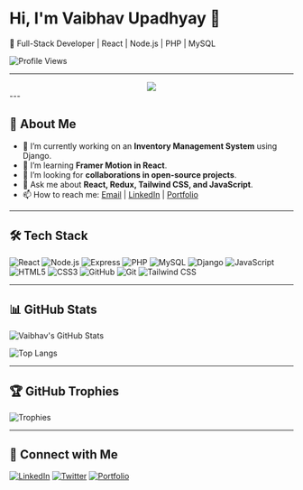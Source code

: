 # Hi, I'm Vaibhav Upadhyay 👋
🚀 Full-Stack Developer | React | Node.js | PHP | MySQL

![Profile Views](https://komarev.com/ghpvc/?username=upadhyayvaibhav229&color=blue)

---
<div align="center">
 <img  src="https://readme-typing-svg.herokuapp.com/?lines=Full+Stack+Developer;Web+Developer;Quick+learner;Self+Motivated;Problem+Solver;&color=teal&center=true"  />
</div>
---

## 🚀 About Me
- 🔭 I’m currently working on an **Inventory Management System** using Django.
- 🌱 I’m learning **Framer Motion in React**.
- 👯 I’m looking for **collaborations in open-source projects**.
- 💬 Ask me about **React, Redux, Tailwind CSS, and JavaScript**.
- 📫 How to reach me: [Email](mailto:your-email@example.com) | [LinkedIn](https://linkedin.com/in/yourprofile) | [Portfolio](https://yourportfolio.com)

---

## 🛠 Tech Stack
![React](https://img.shields.io/badge/React-20232A?style=for-the-badge&logo=react&logoColor=61DAFB)
![Node.js](https://img.shields.io/badge/Node.js-43853D?style=for-the-badge&logo=node.js&logoColor=white)
![Express](https://img.shields.io/badge/Express.js-000000?style=for-the-badge&logo=express&logoColor=white)
![PHP](https://img.shields.io/badge/PHP-777BB4?style=for-the-badge&logo=php&logoColor=white)
![MySQL](https://img.shields.io/badge/MySQL-4479A1?style=for-the-badge&logo=mysql&logoColor=white)
![Django](https://img.shields.io/badge/Django-092E20?style=for-the-badge&logo=django&logoColor=white)
![JavaScript](https://img.shields.io/badge/JavaScript-F7DF1E?style=for-the-badge&logo=javascript&logoColor=black)
![HTML5](https://img.shields.io/badge/HTML5-E34F26?style=for-the-badge&logo=html5&logoColor=white)
![CSS3](https://img.shields.io/badge/CSS3-1572B6?style=for-the-badge&logo=css3&logoColor=white)
![GitHub](https://img.shields.io/badge/GitHub-181717?style=for-the-badge&logo=github&logoColor=white)
![Git](https://img.shields.io/badge/Git-F05032?style=for-the-badge&logo=git&logoColor=white)
![Tailwind CSS](https://img.shields.io/badge/TailwindCSS-06B6D4?style=for-the-badge&logo=tailwindcss&logoColor=white)


---

## 📊 GitHub Stats
![Vaibhav's GitHub Stats](https://github-readme-stats.vercel.app/api?username=upadhyayvaibhav229&show_icons=true&theme=radical)

![Top Langs](https://github-readme-stats.vercel.app/api/top-langs/?username=upadhyayvaibhav229&layout=compact&theme=radical)

---

## 🏆 GitHub Trophies
![Trophies](https://github-profile-trophy.vercel.app/?username=upadhyayvaibhav229&theme=darkhub&margin-w=15)

---

## 🔗 Connect with Me
[![LinkedIn](https://img.shields.io/badge/LinkedIn-%230077B5.svg?style=for-the-badge&logo=linkedin&logoColor=white)](https://linkedin.com/in/yourprofile)
[![Twitter](https://img.shields.io/badge/Twitter-%231DA1F2.svg?style=for-the-badge&logo=twitter&logoColor=white)](https://twitter.com/yourprofile)
[![Portfolio](https://img.shields.io/badge/Portfolio-%2312100E.svg?style=for-the-badge&logo=firefox&logoColor=white)](https://yourportfolio.com)
